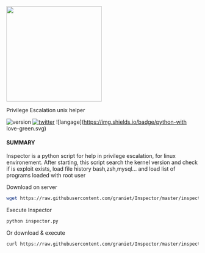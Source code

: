 <img src="https://s32.postimg.org/4ta3ofu91/inspector_logo04_bis.png" width="250">

Privilege Escalation unix helper

![version](https://img.shields.io/badge/version-1-red.svg) [![twitter](https://img.shields.io/badge/twitter-@graniet75-blue.svg)](https://twitter.com/graniet75)  ![langage](https://img.shields.io/badge/python-with love-green.svg)

#### SUMMARY
Inspector is a python script for help in privilege escalation, for linux environement. After starting, this script search the kernel version and check if is exploit exists, load file history bash,zsh,mysql... and load list of programs loaded with root user

Download  on server
```sh
wget https://raw.githubusercontent.com/graniet/Inspector/master/inspector.py
```
Execute Inspector
```sh
python inspector.py
```
Or download & execute
```sh
curl https://raw.githubusercontent.com/graniet/Inspector/master/inspector.py | python
```
